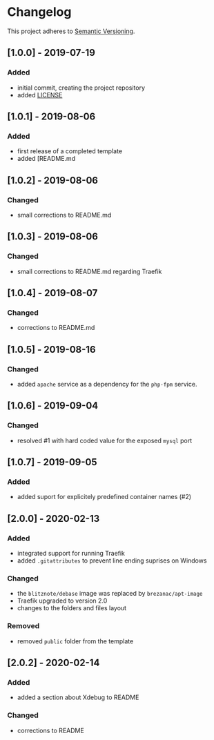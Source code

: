 # Changelog

This project adheres to [Semantic Versioning](https://semver.org/spec/v2.0.0.html).

## [1.0.0] - 2019-07-19

### Added

- initial commit, creating the project repository
- added [LICENSE](LICENSE)


## [1.0.1] - 2019-08-06

### Added ###

- first release of a completed template
- added [README.md


## [1.0.2] - 2019-08-06

### Changed ###

- small corrections to README.md


## [1.0.3] - 2019-08-06

### Changed ###

- small corrections to README.md regarding Traefik


## [1.0.4] - 2019-08-07

### Changed ###

- corrections to README.md


## [1.0.5] - 2019-08-16

### Changed ###

- added `apache` service as a dependency for the `php-fpm` service.


## [1.0.6] - 2019-09-04

### Changed ###

- resolved #1 with hard coded value for the exposed `mysql` port


## [1.0.7] - 2019-09-05

### Added ###

- added suport for explicitely predefined container names (#2)


## [2.0.0] - 2020-02-13

### Added ###

- integrated support for running Traefik
- added `.gitattributes` to prevent line ending suprises on Windows

### Changed ###

- the `blitznote/debase` image was replaced by `brezanac/apt-image`
- Traefik upgraded to version 2.0
- changes to the folders and files layout

### Removed ###

- removed `public` folder from the template

## [2.0.2] - 2020-02-14

### Added ###

- added a section about Xdebug to README

### Changed ###

- corrections to README
